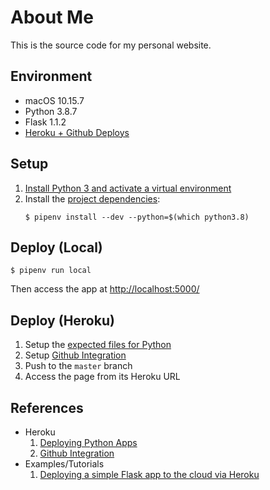 # About Me

This is the source code for my personal website.

## Environment

* macOS 10.15.7
* Python 3.8.7
* Flask 1.1.2
* [Heroku + Github Deploys](https://devcenter.heroku.com/articles/github-integration)

## Setup

1. [Install Python 3 and activate a virtual environment](https://github.com/ginomempin/how-to/blob/master/python/README.md)
1. Install the [project dependencies](./Pipfile):
    ```shell
    $ pipenv install --dev --python=$(which python3.8)

    ```

## Deploy (Local)

```shell
$ pipenv run local
```

Then access the app at <http://localhost:5000/>

## Deploy (Heroku)

1. Setup the [expected files for Python](https://devcenter.heroku.com/articles/deploying-python)
1. Setup [Github Integration](https://devcenter.heroku.com/articles/github-integration)
1. Push to the `master` branch
1. Access the page from its Heroku URL

## References

* Heroku
    1. [Deploying Python Apps](https://devcenter.heroku.com/articles/deploying-python)
    1. [Github Integration](https://devcenter.heroku.com/articles/github-integration)
* Examples/Tutorials
    1. [Deploying a simple Flask app to the cloud via Heroku](https://github.com/datademofun/heroku-basic-flask)
